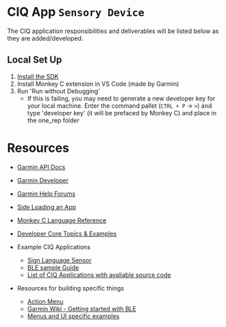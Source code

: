 # CIQ App `Sensory Device`
The CIQ application responsibilities and deliverables will be listed below as
they are added/developed.

## Local Set Up
1. [Install the SDK](https://developer.garmin.com/connect-iq/connect-iq-basics/getting-started/)
2. Install Monkey C extension in VS Code (made by Garmin)
3. Run 'Run without Debugging'
    - If this is failing, you may need to generate a new developer key for your local machine. Enter the command pallet (`CTRL + P` -> `>`) and type 'developer key' (it will be prefaced by Monkey C) and place in the one_rep folder

# Resources
- [Garmin API Docs](https://developer.garmin.com/connect-iq/api-docs/)

- [Garmin Developer](https://developer.garmin.com/connect-iq/overview/)

- [Garmin Help Forums](https://forums.garmin.com/developer/)

- [Side Loading an App](https://developer.garmin.com/connect-iq/connect-iq-basics/your-first-app/)

- [Monkey C Language Reference](https://developer.garmin.com/connect-iq/reference-guides/monkey-c-reference/)

- [Developer Core Topics & Examples](https://developer.garmin.com/connect-iq/core-topics/bluetooth-low-energy/)

- Example CIQ Applications
    - [Sign Language Sensor](https://github.com/OmarErak/WBSLDC_ConnectIQ/blob/main/source/WBSLDC_App.mc)
    - [BLE sample Guide](https://github.com/fabiobaltieri/ciq-nrf-blinky/blob/master/source/BleDevice.mc)
    - [List of CIQ Applications with avaliable source code](https://starttorun.info/connect-iq-apps-with-source-code/)

- Resources for building specific things
    - [Action Menu](https://dev.to/jenhsuan/day-10-of-100daysofcode-learn-monkey-c-create-a-menu-for-ciq-application-2dc9)
    - [Garmin Wiki - Getting started with BLE](https://forums.garmin.com/developer/connect-iq/w/wiki/19/getting-started-with-connect-iq-ble-development)
    - [Menus and UI specific examples](https://developer.garmin.com/connect-iq/core-topics/native-controls/)
